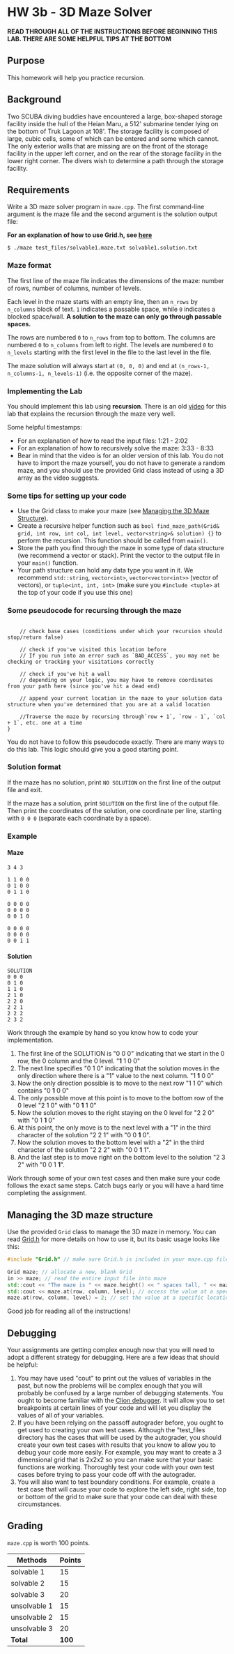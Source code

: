 # HW 3b - 3D Maze Solver
**READ THROUGH ALL OF THE INSTRUCTIONS BEFORE BEGINNING THIS LAB. THERE ARE SOME HELPFUL TIPS AT THE BOTTOM**

## Purpose

This homework will help you practice recursion.

## Background

Two SCUBA diving buddies have encountered a large, box-shaped storage facility
inside the hull of the Heian Maru, a 512' submarine tender lying on the bottom
of Truk Lagoon at 108'. The storage facility is composed of large, cubic cells,
some of which can be entered and some which cannot. The only exterior walls that
are missing are on the front of the storage facility in the upper left corner,
and on the rear of the storage facility in the lower right corner. The divers
wish to determine a path through the storage facility.

## Requirements

Write a 3D maze solver program in `maze.cpp`. The first command-line argument is
the maze file and the second argument is the solution output file:

**For an explanation of how to use Grid.h, see <a href="#grid">here</a>**

```shell
$ ./maze test_files/solvable1.maze.txt solvable1.solution.txt
```

### Maze format

The first line of the maze file indicates the dimensions of the maze: number of
rows, number of columns, number of levels.

Each level in the maze starts with an empty line,
then an `n_rows` by `n_columns` block of text. `1` indicates a passable space, while `0` indicates a blocked space/wall. **A solution to the maze can only go through
passable spaces.**

The rows are numbered `0` to `n_rows` from top to bottom. The columns are
numbered `0` to `n_columns` from left to right. The levels are numbered `0` to
`n_levels` starting with the first level in the file to the last level in the
file.

The maze solution will always start at `(0, 0, 0)` and end at `(n_rows-1,
n_columns-1, n_levels-1)` (i.e. the opposite corner of the maze).

### Implementing the Lab
You should implement this lab using **recursion**. There is an old [video](https://youtu.be/IzNTe-8Vw14?si=-qzY0dmMGLi5mBss&t=213 "Lab 3 - Maze by Awesome CS 235 TA")
for this lab that explains the recursion through the maze very well. 

Some helpful timestamps:
- For an explanation of how to read the input files: 1:21 - 2:02
- For an explanation of how to recursively solve the maze: 3:33 - 8:33
- Bear in mind that the video is for an older version of this lab. You do
    not have to import the maze yourself, you do not have to generate a random maze, and you should use the provided Grid
    class instead of using a 3D array as the video suggests.

### Some tips for setting up your code
- Use the Grid class to make your maze (see <a href="#grid">Managing the 3D Maze Structure</a>).
- Create a recursive helper function such as `bool find_maze_path(Grid& grid, int row, int col, int level, vector<string>& solution) {}` to perform the recursion. This function should be called from `main()`.
- Store the path you find through the maze in some type of data structure (we recommend a vector or stack). Print the vector to the output file in your `main()` function.
- Your path structure can hold any data type you want in it. We recommend `std::string`, `vector<int>`, `vector<vector<int>>` (vector of vectors), or `tuple<int, int, int>` (make sure you `#include <tuple>` at the top of your code if you use this one)

### Some pseudocode for recursing through the maze
```bool find_maze_path(Grid& grid, int row, int col, int level, vector<string>& solution) {

    // check base cases (conditions under which your recursion should stop/return false)

    // check if you've visited this location before
    // If you run into an error such as `BAD_ACCESS`, you may not be checking or tracking your visitations correctly

    // check if you've hit a wall
    // depending on your logic, you may have to remove coordinates from your path here (since you've hit a dead end)

    // append your current location in the maze to your solution data structure when you've determined that you are at a valid location

    //Traverse the maze by recursing through`row + 1`, `row - 1`, `col + 1`, etc. one at a time
}
```
You do not have to follow this pseudocode exactly. There are many ways to do this lab. This logic should give you a good starting point.

### Solution format

If the maze has no solution, print `NO SOLUTION` on the first line of the output
file and exit.

If the maze has a solution, print `SOLUTION` on the first line of the output
file. Then print the coordinates of the solution, one coordinate per line,
starting with `0 0 0` (separate each coordinate by a space).

### Example

#### Maze

```
3 4 3

1 1 0 0
0 1 0 0
0 1 1 0

0 0 0 0
0 0 0 0
0 0 1 0

0 0 0 0
0 0 0 0
0 0 1 1
```

#### Solution

```
SOLUTION
0 0 0
0 1 0
1 1 0
2 1 0
2 2 0
2 2 1
2 2 2
2 3 2
```
Work through the example by hand so you know how to code your implementation.
1. The first line of the SOLUTION is "0 0 0" indicating that we start in the 0 row, the 0 column and the 0 level. "**1** 1 0 0"
2. The next line specifies "0 1 0" indicating that the solution moves in the only direction where there is a "1" value to the next column. "1 **1** 0 0"
3. Now the only direction possible is to move to the next row "1 1 0" which contains "0 **1** 0 0"
4. The only possible move at this point is to move to the bottom row of the 0 level "2 1 0" with "0 **1** 1 0"
5. Now the solution moves to the right staying on the 0 level for "2 2 0" with "0 1 **1** 0"
6. At this point, the only move is to the next level with a "1" in the third character of the solution "2 2 1" with "0 0 **1** 0".
7. Now the solution moves to the bottom level with a "2" in the third character of the solution "2 2 2" with "0 0 **1** 1".
8. And the last step is to move right on the bottom level to the solution "2 3 2" with "0 0 1 **1**".

Work through some of your own test cases and then make sure your code follows the exact same steps.  Catch bugs early or you will have a hard time completing the assignment.


## <a id="grid">Managing the 3D maze structure</a>

Use the provided `Grid` class to manage the 3D maze in memory. You can read [Grid.h](https://github.com/BYUCS235/cs235-assignments/blob/main/Unit03-Sorting/homework3b-maze/Grid.h "Grid.h") for more details on how to use it, but its basic usage looks like this:
```maze.cpp
#include "Grid.h" // make sure Grid.h is included in your maze.cpp file

Grid maze; // allocate a new, blank Grid
in >> maze; // read the entire input file into maze
std::cout << "The maze is " << maze.height() << " spaces tall, " << maze.width() << " spaces wide, and " << maze.depth() << " spaces deep" << std::endl; // access the maze's dimensions
std::cout << maze.at(row, column, level); // access the value at a specific location
maze.at(row, column, level) = 2; // set the value at a specific location. This is a great way to mark a location as visited.
```

Good job for reading all of the instructions!
## Debugging
Your assignments are getting complex enough now that you will need to adopt a different strategy for debugging.  Here are a few ideas that should be helpful:
1. You may have used "cout" to print out the values of variables in the past, but now the problems will be complex enough that you will probably be confused by a large number of debugging statements.  You ought to become familiar with the [Clion debugger](https://youtu.be/wUZyoAnPdCY?si=Su_ghWrnlPF0ZsW3).  It will allow you to set breakpoints at certain lines of your code and will let you display the values of all of your variables.
2. If you have been relying on the passoff autograder before, you ought to get used to creating your own test cases.  Although the "test_files directory has the cases that will be used by the autograder, you should create your own test cases with results that you know to allow you to debug your code more easily.  For example, you may want to create a 3 dimensional grid that is 2x2x2 so you can make sure that your basic functions are working.  Thoroughly test your code with your own test cases before trying to pass your code off with the autograder.
3. You will also want to test boundary conditions.  For example, create a test case that will cause your code to explore the left side, right side, top or bottom of the grid to make sure that your code can deal with these circumstances.

## Grading

`maze.cpp` is worth 100 points.

| Methods      | Points  |
|--------------|---------|
| solvable 1   | 15      |
| solvable 2   | 15      |
| solvable 3   | 20      |
| unsolvable 1 | 15      |
| unsolvable 2 | 15      |
| unsolvable 3 | 20      |
| **Total**    | **100** |
